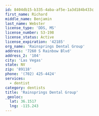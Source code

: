 ```yaml
---
id: 8404db15-b335-4aba-af5e-1a3d184b433c
first_name: Richard
middle_name: Benjamin
last_name: Webster
license_type: 'DDS, MS'
license_number: S3-198
license_status: Active
license_expiration: '42185'
org_name: 'Rainsprings Dental Group'
address: '7260 S Rainbow Blvd'
address_2: '104'
city: 'Las Vegas'
state: NV
zip: '89118'
phone: '(702) 425-4424'
services:
  - dentist
category: dentists
title: 'Rainsprings Dental Group'
_geoloc:
  lat: 36.1517
  lng: -115.243
---
```

